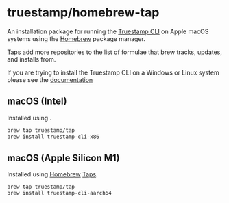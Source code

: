 # truestamp/homebrew-tap

An installation package for running the [Truestamp CLI](https://github.com/truestamp/truestamp-cli) on Apple macOS systems using the [Homebrew](https://brew.sh/) package manager.

[Taps](https://docs.brew.sh/Taps) add more repositories to the list of formulae that brew tracks, updates, and installs from.

If you are trying to install the Truestamp CLI on a Windows or Linux system please see the [documentation](https://github.com/truestamp/truestamp-cli)

## macOS (Intel)

Installed using .

```sh
brew tap truestamp/tap
brew install truestamp-cli-x86
```

## macOS (Apple Silicon M1)

Installed using [Homebrew](https://brew.sh/) [Taps](https://docs.brew.sh/Taps).

```sh
brew tap truestamp/tap
brew install truestamp-cli-aarch64
```
